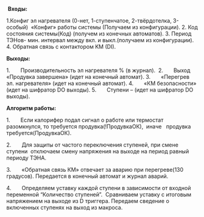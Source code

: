  **Входы:**

1.Конфиг эл нагревателя (0-нет, 1-ступенчатое, 2-твёрдотелка, 3-особый)  «Конфиг» работы системы (Получаем из конфигурации).
2. Код состояния системы(Код) (получем из конечных автоматов).
3. Период ТЭНов- мин. интервал между вкл. и выкл.(получаем из конфигурации).
4. Обратная связь с контактором KM (DI).

**Выходы:**

1.       Производительность эл нагревателя % (в журнал). 
2.       Выход «Продувка завершена» (идет на конечный автомат).
3.       «Перегрев эл. нагревателя» (идет на конечный автомат).
4.       «КМ безопасности»  (идет на шифратор DO выходы).
5.       Ступени – (идет на шифратор DO выходы).

**Алгоритм работы:**

1.       Если калорифер подал сигнал о работе или термостат разомкнулся, то требуется продувка(!ПродувкаОК),  иначе   продувка требуется(ПродувкаОК).

2.       Для защиты от частого переключения ступеней, при смене ступени  отключаем смену напряжения на выходе на период равный периоду ТЭНА.

3.       «Обратная связь КМ» отвечает за аварию при перегреве(130 градусов). Передается в конечный автомат и журнал аварий.

4.       Определяем уставку каждой ступени в зависимости от входной переменной “Количество ступеней”.  Сравниваем уставку с итоговым напряжением на выходе из D триггера. Передаем сведение о включенных ступенях на выход из макроса.